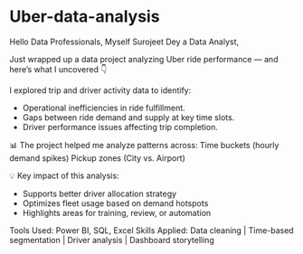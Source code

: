 # Uber-data-analysis

Hello Data Professionals,
Myself Surojeet Dey a Data Analyst,

Just wrapped up a data project analyzing Uber ride performance — and here’s what I uncovered 👇

I explored trip and driver activity data to identify:
* Operational inefficiencies in ride fulfillment.
* Gaps between ride demand and supply at key time slots.
* Driver performance issues affecting trip completion.

📊 The project helped me analyze patterns across:
Time buckets (hourly demand spikes)
Pickup zones (City vs. Airport)

💡 Key impact of this analysis:
* Supports better driver allocation strategy
* Optimizes fleet usage based on demand hotspots
* Highlights areas for training, review, or automation

Tools Used: Power BI, SQL, Excel
Skills Applied: Data cleaning | Time-based segmentation | Driver analysis | Dashboard storytelling

